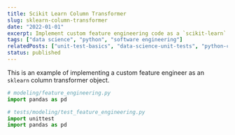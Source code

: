 ```yaml
---
title: Scikit Learn Column Transformer
slug: sklearn-column-transformer
date: "2022-01-01"
excerpt: Implement custom feature engineering code as a `scikit-learn` column transformer.
tags: ["data science", "python", "software engineering"]
relatedPosts: ["unit-test-basics", "data-science-unit-tests", "python-container-classes"]
status: published
---
```


This is an example of implementing a custom feature engineer as an `sklearn` column transformer object.

```python
# modeling/feature_engineering.py
import pandas as pd
```

```python
# tests/modeling/test_feature_engineering.py
import unittest
import pandas as pd
```
